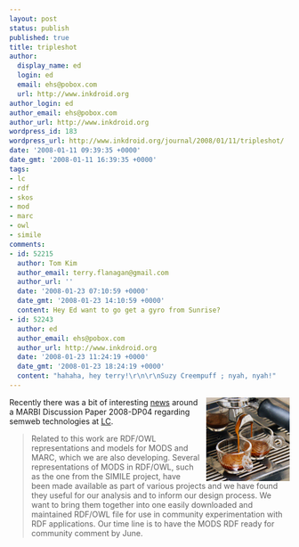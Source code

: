 ```yaml
---
layout: post
status: publish
published: true
title: tripleshot
author:
  display_name: ed
  login: ed
  email: ehs@pobox.com
  url: http://www.inkdroid.org
author_login: ed
author_email: ehs@pobox.com
author_url: http://www.inkdroid.org
wordpress_id: 183
wordpress_url: http://www.inkdroid.org/journal/2008/01/11/tripleshot/
date: '2008-01-11 09:39:35 +0000'
date_gmt: '2008-01-11 16:39:35 +0000'
tags:
- lc
- rdf
- skos
- mod
- marc
- owl
- simile
comments:
- id: 52215
  author: Tom Kim
  author_email: terry.flanagan@gmail.com
  author_url: ''
  date: '2008-01-23 07:10:59 +0000'
  date_gmt: '2008-01-23 14:10:59 +0000'
  content: Hey Ed want to go get a gyro from Sunrise?
- id: 52243
  author: ed
  author_email: ehs@pobox.com
  author_url: http://www.inkdroid.org
  date: '2008-01-23 11:24:19 +0000'
  date_gmt: '2008-01-23 18:24:19 +0000'
  content: "hahaha, hey terry!\r\n\r\nSuzy Creempuff ; nyah, nyah!"
---
```

<p><a href="http://en.wikipedia.org/wiki/Image:Linea_doubleespresso.jpg"><img src="/images/espresso.jpg" style="width: 150px; margin-left: 10px; float: right; border: none;" /></a></p>
<p>Recently there was a bit of interesting <a href="http://listserv.loc.gov/cgi-bin/wa?A2=ind0801&L=marc&T=0&P=1470">news</a> around a MARBI Discussion Paper 2008-DP04 regarding semweb technologies at <a href="http://loc.gov">LC</a>. </p>
<blockquote><p>
Related to this work are RDF/OWL representations and models for MODS and MARC, which we are also developing.  Several representations of MODS in RDF/OWL, such as the one from the SIMILE project, have been made available as part of various projects and we have found they useful for our analysis and to inform our design process.  We want to bring them together into one easily downloaded and maintained RDF/OWL file for use in community experimentation with RDF applications.  Our time line is to have the MODS RDF ready for community comment by June.
</p></blockquote>
